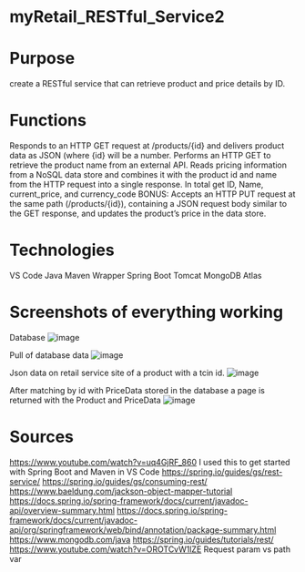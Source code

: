 # myRetail_RESTful_Service2

# Purpose
create a RESTful service that can retrieve product and price details by ID. 
# Functions
Responds to an HTTP GET request at /products/{id} and delivers product data as JSON (where {id} will be a number.
Performs an HTTP GET to retrieve the product name from an external API. 
Reads pricing information from a NoSQL data store and combines it with the product id and name from the HTTP request into a single response. 
In total get ID, Name, current_price, and currency_code
BONUS: Accepts an HTTP PUT request at the same path (/products/{id}), containing a JSON request body similar to the GET response, and updates the product’s price in the data store. 

# Technologies
VS Code
Java
Maven Wrapper
Spring Boot
Tomcat
MongoDB Atlas

# Screenshots of everything working

Database
![image](https://user-images.githubusercontent.com/33266684/124628783-6fd15980-de46-11eb-9c8f-00f6c8ac38c6.png)

Pull of database data
![image](https://user-images.githubusercontent.com/33266684/124628451-179a5780-de46-11eb-9ce9-51353d9f98f4.png)

Json data on retail service site of a product with a tcin id.
![image](https://user-images.githubusercontent.com/33266684/124629470-187fb900-de47-11eb-9f2c-9837f3a59529.png)

After matching by id with PriceData stored in the database a page is returned with the Product and PriceData
![image](https://user-images.githubusercontent.com/33266684/124630682-49acb900-de48-11eb-9f8e-2e146947e56b.png)


# Sources
https://www.youtube.com/watch?v=uq4GjRF_860
I used this to get started with Spring Boot and Maven in VS Code
https://spring.io/guides/gs/rest-service/
https://spring.io/guides/gs/consuming-rest/
https://www.baeldung.com/jackson-object-mapper-tutorial
https://docs.spring.io/spring-framework/docs/current/javadoc-api/overview-summary.html
https://docs.spring.io/spring-framework/docs/current/javadoc-api/org/springframework/web/bind/annotation/package-summary.html
https://www.mongodb.com/java
https://spring.io/guides/tutorials/rest/
https://www.youtube.com/watch?v=OROTCvW1lZE
Request param vs path var
